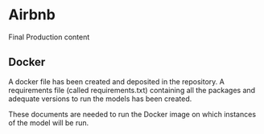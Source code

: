 # Airbnb

Final Production content 


## Docker

A docker file has been created and deposited in the repository. A requirements file (called requirements.txt) containing all the packages and adequate versions to run the models has been created.

These documents are needed to run the Docker image on which instances of the model will be run.